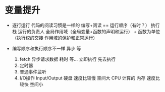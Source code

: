# 变量提升

- 逐行运行
    代码的阅读习惯是一样的 编写+阅读 == 运行顺序（有时？）
    执行栈 运行的负责人
    全局作用域（全局变量+函数的声明和运行） + 函数为单位（执行权的交接 作用域的保护和正常运行）

- 编写顺序和执行顺序不一样
    异步 等
    1. fetch 异步请求数据
        耗时   等...
        立即执行  先去执行
    2. 定时器
    3. 普通事件监听
    4. I/O操作 Input/Output
        硬盘 速度比较慢  空间大 
        CPU  计算的
        内存 速度比较快  空间小
